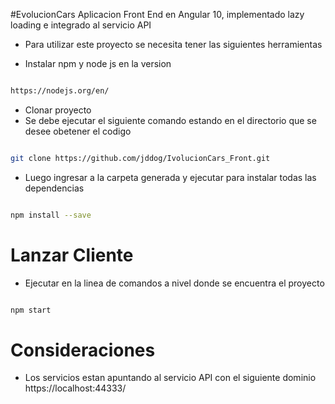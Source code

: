 #EvolucionCars
Aplicacion Front End en Angular 10, implementado lazy loading e integrado al servicio API


- Para utilizar este proyecto se necesita tener las siguientes herramientas


- Instalar npm y node js en la version

```sh

https://nodejs.org/en/

```

- Clonar proyecto
- Se debe ejecutar el siguiente comando estando en el directorio que se desee obetener el codigo
```sh

git clone https://github.com/jddog/IvolucionCars_Front.git

```

- Luego ingresar a la carpeta generada y ejecutar para instalar todas las dependencias

```sh

npm install --save

```


# Lanzar Cliente


- Ejecutar en la linea de comandos a nivel donde se encuentra el proyecto

```sh

npm start

```

# Consideraciones

- Los servicios estan apuntando al servicio API con el siguiente dominio https://localhost:44333/
